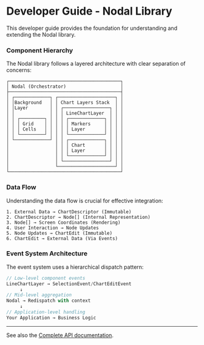 # Developer Guide - Nodal Library

This developer guide provides the foundation for understanding and extending the Nodal library.

### Component Hierarchy

The Nodal library follows a layered architecture with clear separation of concerns:

```
┌─────────────────────────────────────────┐
│ Nodal (Orchestrator)                    │
├─────────────────────────────────────────┤
│ ┌─────────────┐ ┌─────────────────────┐ │
│ │Background   │ │ Chart Layers Stack  │ │
│ │Layer        │ │ ┌─────────────────┐ │ │
│ │             │ │ │ LineChartLayer  │ │ │
│ │ ┌─────────┐ │ │ │ ┌─────────────┐ │ │ │
│ │ │ Grid    │ │ │ │ │ Markers     │ │ │ │
│ │ │ Cells   │ │ │ │ │ Layer       │ │ │ │
│ │ └─────────┘ │ │ │ └─────────────┘ │ │ │
│ └─────────────┘ │ │ ┌─────────────┐ │ │ │
│                 │ │ │ Chart       │ │ │ │
│                 │ │ │ Layer       │ │ │ │
│                 │ │ └─────────────┘ │ │ │
│                 │ └─────────────────┘ │ │
│                 └─────────────────────┘ │
└─────────────────────────────────────────┘
```

### Data Flow

Understanding the data flow is crucial for effective integration:

```
1. External Data → ChartDescriptor (Immutable)
2. ChartDescriptor → Node[] (Internal Representation)
3. Node[] → Screen Coordinates (Rendering)
4. User Interaction → Node Updates
5. Node Updates → ChartEdit (Immutable)
6. ChartEdit → External Data (Via Events)
```

### Event System Architecture

The event system uses a hierarchical dispatch pattern:

```actionscript
// Low-level component events
LineChartLayer → SelectionEvent/ChartEditEvent
     ↓
// Mid-level aggregation
Nodal → Redispatch with context
     ↓
// Application-level handling
Your Application → Business Logic
```

---
See also the [Complete API documentation](API_REFERENCE.md).
